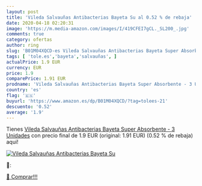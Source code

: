 ```yaml
---
layout: post
title: 'Vileda Salvauñas Antibacterias Bayeta Su al 0.52 % de rebaja'
date: 2020-04-18 02:20:31
image: 'https://m.media-amazon.com/images/I/419CFEI7gCL._SL200_.jpg'
comments: true
category: ofertas
author: ring
slug: 'B01M04XQCD-es Vileda Salvauñas Antibacterias Bayeta Super Absorbente - 3...'
tags: [ 'tole.es','bayeta','salvauñas', ]
actualPrice: 1.9 EUR
currency: EUR
price: 1.9
comparePrice: 1.91 EUR
prodname: 'Vileda Salvauñas Antibacterias Bayeta Super Absorbente - 3 Unidades'
country: 'es'
flag: '🇪🇸'
buyurl: 'https://www.amazon.es/dp/B01M04XQCD/?tag=tolees-21'
descuento: '0.52'
average: '1.9'
---
```


Tienes [Vileda Salvauñas Antibacterias Bayeta Super Absorbente - 3 Unidades](https://www.amazon.es/dp/B01M04XQCD/?tag=tolees-21) con precio final de  1.9 EUR (original: 1.91 EUR) (0.52 %  de rebaja) aqui!

[![Vileda Salvauñas Antibacterias Bayeta Su](https://m.media-amazon.com/images/I/419CFEI7gCL._SL200_.jpg)](https://www.amazon.es/dp/B01M04XQCD/?tag=tolees-21)

🔎:


[🛒 Comprar!!!](https://www.amazon.es/dp/B01M04XQCD/?tag=tolees-21)
